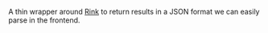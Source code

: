 A thin wrapper around [Rink](https://github.com/tiffany352/rink-rs/tree/master) to return results in a JSON format we can easily parse in the frontend.